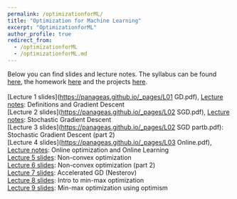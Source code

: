 ```yaml
---
permalink: /optimizationforML/
title: "Optimization for Machine Learning"
excerpt: "OptimizationforML"
author_profile: true
redirect_from: 
  - /optimizationforML
  - /optimizationforML.md
---
```

Below you can find slides and lecture notes. The syllabus can be found [here](https://panageas.github.io/files/syllabus.pdf), the homework [here](https://panageas.github.io/_pages/Homework.pdf) and the projects [here](https://panageas.github.io/_pages/projects.pdf).<br/> 
<br/>
[Lecture 1 slides](https://panageas.github.io/_pages/L01 GD.pdf), [Lecture notes](https://panageas.github.io/_pages/L01_LectureNotes.pdf): Definitions and Gradient Descent    <br/>
[Lecture 2 slides](https://panageas.github.io/_pages/L02 SGD.pdf), [Lecture notes](https://panageas.github.io/_pages/L02_LectureNotes.pdf): Stochastic Gradient Descent<br/>
[Lecture 3 slides](https://panageas.github.io/_pages/L02 SGD partb.pdf): Stochastic Gradient Descent (part 2)<br/>
[Lecture 4 slides](https://panageas.github.io/_pages/L03 Online.pdf), [Lecture notes](https://panageas.github.io/_pages/L03_LectureNotes.pdf): Online optimization and Online Learning <br/>
[Lecture 5 slides](https://panageas.github.io/_pages/slides_week4(partb).pdf): Non-convex optimization<br/>
[Lecture 6 slides](https://panageas.github.io/_pages/slides_week5.pdf): Non-convex optimization (part 2) <br/>
[Lecture 7 slides](https://panageas.github.io/_pages/slides_week6.pdf): Accelerated GD (Nesterov) <br/>
[Lecture 8 slides](https://panageas.github.io/_pages/slides_week7.pdf): Intro to min-max optimization <br/>
[Lecture 9 slides](https://panageas.github.io/_pages/slides_week7(partb).pdf): Min-max optimization using optimism <br/>
<br/>
